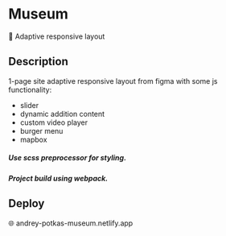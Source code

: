 # Museum

:school: Adaptive responsive layout

## Description

1-page site adaptive responsive layout from figma with some js functionality:

- slider
- dynamic addition content
- custom video player
- burger menu
- mapbox

##### Use scss preprocessor for styling.
##### Project build using webpack.

## Deploy

:globe_with_meridians: andrey-potkas-museum.netlify.app
